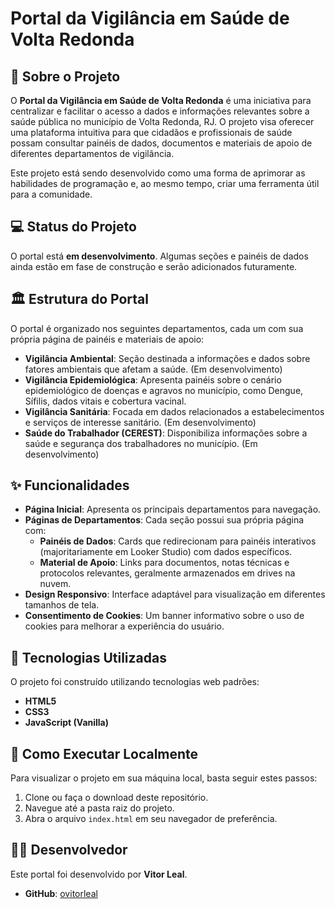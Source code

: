 # Portal da Vigilância em Saúde de Volta Redonda

## 📝 Sobre o Projeto

O **Portal da Vigilância em Saúde de Volta Redonda** é uma iniciativa para centralizar e facilitar o acesso a dados e informações relevantes sobre a saúde pública no município de Volta Redonda, RJ. O projeto visa oferecer uma plataforma intuitiva para que cidadãos e profissionais de saúde possam consultar painéis de dados, documentos e materiais de apoio de diferentes departamentos de vigilância.

Este projeto está sendo desenvolvido como uma forma de aprimorar as habilidades de programação e, ao mesmo tempo, criar uma ferramenta útil para a comunidade.

## 💻 Status do Projeto

O portal está **em desenvolvimento**. Algumas seções e painéis de dados ainda estão em fase de construção e serão adicionados futuramente.

## 🏛️ Estrutura do Portal

O portal é organizado nos seguintes departamentos, cada um com sua própria página de painéis e materiais de apoio:

* **Vigilância Ambiental**: Seção destinada a informações e dados sobre fatores ambientais que afetam a saúde. (Em desenvolvimento)
* **Vigilância Epidemiológica**: Apresenta painéis sobre o cenário epidemiológico de doenças e agravos no município, como Dengue, Sífilis, dados vitais e cobertura vacinal.
* **Vigilância Sanitária**: Focada em dados relacionados a estabelecimentos e serviços de interesse sanitário. (Em desenvolvimento)
* **Saúde do Trabalhador (CEREST)**: Disponibiliza informações sobre a saúde e segurança dos trabalhadores no município. (Em desenvolvimento)

## ✨ Funcionalidades

* **Página Inicial**: Apresenta os principais departamentos para navegação.
* **Páginas de Departamentos**: Cada seção possui sua própria página com:
    * **Painéis de Dados**: Cards que redirecionam para painéis interativos (majoritariamente em Looker Studio) com dados específicos.
    * **Material de Apoio**: Links para documentos, notas técnicas e protocolos relevantes, geralmente armazenados em drives na nuvem.
* **Design Responsivo**: Interface adaptável para visualização em diferentes tamanhos de tela.
* **Consentimento de Cookies**: Um banner informativo sobre o uso de cookies para melhorar a experiência do usuário.

## 🚀 Tecnologias Utilizadas

O projeto foi construído utilizando tecnologias web padrões:

* **HTML5**
* **CSS3**
* **JavaScript (Vanilla)**

## 🔧 Como Executar Localmente

Para visualizar o projeto em sua máquina local, basta seguir estes passos:

1.  Clone ou faça o download deste repositório.
2.  Navegue até a pasta raiz do projeto.
3.  Abra o arquivo `index.html` em seu navegador de preferência.

## 👨‍💻 Desenvolvedor

Este portal foi desenvolvido por **Vitor Leal**.

* **GitHub**: [ovitorleal](https://www.github.com/ovitorleal)